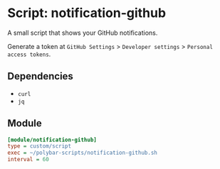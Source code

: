 # Script: notification-github

A small script that shows your GitHub notifications.

Generate a token at `GitHub Settings` > `Developer settings` > `Personal access tokens`.


## Dependencies

* `curl`
* `jq`


## Module

```ini
[module/notification-github]
type = custom/script
exec = ~/polybar-scripts/notification-github.sh
interval = 60
```
